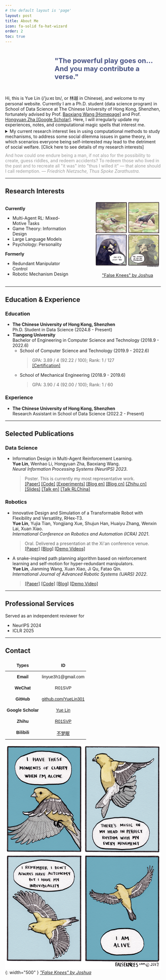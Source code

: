 ```yaml
---
# the default layout is 'page'
layout: post
title: About Me
icon: fa-solid fa-hat-wizard
order: 2
toc: true
---
```


<div style="display: flex; align-items: center; margin-bottom: 20px;">
  <div style="flex-shrink: 0; width: 130px; height: 130px; background-image: url('/assets/img/photo2_transparent.png'); background-size: cover; background-position: center; margin-right: 30px;" onmouseover="this.style.backgroundImage='url(/assets/img/photo2_cooler_transparent.png)'" onmouseout="this.style.backgroundImage='url(/assets/img/photo2_transparent.png)'">
  </div>
  <div style="flex-grow: 1; display: flex; justify-content: center; align-items: center;">
    <!-- <div style="font-style: italic; color: #555; border-left: 5px solid #eee; padding-left: 20px;"> -->
    <div style="color: #495485; font-size: 22px">
      <!-- <b>The world only makes sense if you force it to. <i>—&nbsp;Batman.</i></b> -->
      <b>"The powerful play goes on...<br>And you may contribute a verse."</b>
    </div>
  </div>
</div>

<!-- > *Answer.*  
> That you are here — that life exists and identity,  
> That the powerful play goes on, and you may contribute a verse.  
> *— Walt Whitman, O Me! O Life!*
{: .prompt-info } -->

Hi, this is <span translate="no">Yue Lin</span> (/ˈjuːeɪ lɪn/, or 林越 in Chinese), and welcome to my personal website.
Currently I am a Ph.D. student (data science program) in School of Data Science at The Chinese University of Hong Kong, Shenzhen, fortunately advised by Prof. <span translate="no"><a href="https://bxiangwang.github.io">Baoxiang Wang [Homepage]</a></span> and Prof. <span translate="no"><a href="https://scholar.google.com/citations?user=n1DQMIsAAAAJ&amp;hl=en&amp;oi=ao">Hongyuan Zha [Google Scholar]</a></span>. Here, I will irregularly update my experiences, notes, and computational magic spells that interest me.

<details style="margin-top: -10px; margin-bottom: 10px;">
<summary>My current research interest lies in using computational methods to study mechanisms, to address some social dilemma issues in game theory, in which scenarios everyone being self-interested may lead to the detriment of social welfare. [Click here to see details of my research interests]</summary>
<ul>
  <li>
    <ul>
      <li>The method I use is Multi-Agent Reinforcement Learning (MARL), essentially with the rationality assumption. And I have recently started working with some tools that seem more "human-like", like large language models.</li>
      <li>Specifically I am focusing on the problem of Bayesian persuasion (BP, <a href="{{site.baseurl}}/posts/Information-Design-10min/">[my blog]</a>) in economics: a sender with an informational advantage tries to persuade a receiver, who has different motives, to take actions that are beneficial to the sender. My research is on sequential decision-making situations.</li>
      <li>A representative work on this is <a href="{{site.baseurl}}/posts/IDMARL/">this [my blog]</a> (NeurIPS), where we proposed a general model-free RL algorithm for multi-agent communication (for the cognoscenti: policy gradient for communication), and expanded the constraints in BP so that mixed-motive communication (even between two agents) in MARL is conceivable.</li>
    </ul>
  </li>
  <li>During my undergraduate years (specifically, from 2019 to 2021), I dabbled in robotics, understood kinematics, and played a bit with <a href="https://github.com/YueLin301/robot-dynamics-mynotes">dynamics [my repo]</a>.
    <ul>
      <li>I presented a purely simulation-based robotic mechanism design <a href="{{site.baseurl}}/posts/RHex-T3/">work [my blog]</a> at ICRA. It is about a hybrid leg can transform into various forms (wheel, legs, RHex) to adapt to different terrains, and can even climb ladders.</li>
      <li>Also I <a href="{{site.baseurl}}/posts/SSCC/">have implemented [my blog]</a> a "gimbal" using a hyper-redundant manipulator (purely based on kinematics), allowing it to efficiently reach into barrels.</li>
    </ul>
  </li>
</ul>
</details>

<div style="color: #999;">
  And how could one endure being a man, if not also for the possibility to create, guess riddles, and redeem accidents? To redeem those who lived in the past and to recreate all "it was" into "thus I willed it" — that alone should I call redemption. <i>—&nbsp;Friedrich&nbsp;Nietzsche,&nbsp;Thus&nbsp;Spoke&nbsp;Zarathustra.</i>
</div>

---

## Research Interests

<style>
  .flex-container {
    display: flex;
    justify-content: flex-start;
    align-items: stretch;
  }
  .flex-item {
    /* width: 45%; */
    width: 300px;
    display: flex;
    flex-direction: column;
    justify-content: center;
  }
  .spacer {
    width: 20%;
  }
  .auto-spacer {
    flex-grow: 1;
  }
  @media (max-width: 768px) {
    .flex-container {
      flex-direction: column;
      align-items: center;
    }
    .flex-item, .spacer, .auto-spacer {
      width: 85%;
    }
  }
</style>

<div class="flex-container">
  <div class="flex-item">
    <div>
      <p><strong>Currently</strong></p>
      <ul>
        <!-- <li>Social Dilemma</li> -->
        <li>Multi-Agent RL: Mixed-Motive Tasks</li>
        <li>Game Theory: Information Design</li>
        <!-- <li>Algorithmic Game Theory</li> -->
        <!-- <ul style="margin-left: -20px;">
          <li>Information Design</li>
        </ul> -->
        <li>Large Language Models</li>
        <li>Psychology: Personality</li>
      </ul>
      <p><strong>Formerly</strong></p>
      <ul>
        <li>Redundant Manipulator Control</li>
        <li>Robotic Mechanism Design</li>
      </ul>
    </div>
  </div>
  <div class="spacer"></div>
  <div class="flex-item" style="text-align: center;">
    <img src="/assets/img/about/crow1.png" alt="pic1" style="max-height: 100%; margin: auto;" />
    <p><a href="https://falseknees.com/about.html">"False Knees" by Joshua</a></p>
  </div>
  <div class="auto-spacer"></div>
</div>

<!-- <br clear="all"/> -->

---

## Education & Experience

### Education 

- <span translate="no">**The Chinese University of Hong Kong, Shenzhen**</span>  
  Ph.D. Student in Data Science (2024.8 - Present)  
  <!-- Ph.D. Student in Data Science (2024.9 - Present)   -->
- <span translate="no">**Tiangong University**</span>  
  Bachelor of Engineering in Computer Science and Technology (2018.9 - 2022.6)
    - School of Computer Science and Technology (2019.9 - 2022.6)  
        > GPA:  3.89 / 4 (92.22 / 100); Rank: 1 / 127  
        [[Certification]]({{site.baseurl}}/posts/Certification-Rank/)
    - School of Mechanical Engineering (2018.9 - 2019.6)  
        > GPA:  3.90 / 4 (92.00 / 100); Rank: 1 / 60

### Experience

- <span translate="no">**The Chinese University of Hong Kong, Shenzhen**</span>  
  Research Assistant in School of Data Science (2022.2 - Present)

---

## Selected Publications

<!-- [[Google Scholar]](https://scholar.google.com/citations?user=fbvQHX4AAAAJ&hl=zh-CN) -->

### Data Science

<!-- #### Mix-Motive MARL Communication x Game Theory -->

- <span translate="no">Information Design in Multi-Agent Reinforcement Learning.</span>  
    <span translate="no">**Yue Lin**, Wenhao Li, Hongyuan Zha, Baoxiang Wang.</span>  
    <span translate="no">*Neural Information Processing Systems (NeurIPS) 2023*.</span>
    > Poster. This is currently my most representative work.  
    [[Paper]](https://arxiv.org/abs/2305.06807) 
    [[Code]](https://github.com/YueLin301/InformationDesignMARL) 
    [[Experiments]](https://wandb.ai/yuelin301/IND+MARL?nw=nwuseryuelin301) 
    [[Blog en]]({{site.baseurl}}/posts/IDMARL/) 
    [[Blog cn]]({{site.baseurl}}/posts/IDMARL-cn/) 
    [[Zhihu cn]](https://zhuanlan.zhihu.com/p/687305626) 
    [[Slides]]({{site.baseurl}}/posts/IDMARL/#slides) 
    [[Talk en]](https://www.youtube.com/watch?v=yhVlpv_1Pg4) 
    [[Talk RLChina]](https://www.bilibili.com/video/BV1t142117Km?vd_source=b3cf9eb7cfe43c730613c5158a38e978)
    <!-- [[Talk cn]](https://www.bilibili.com/video/BV1e94y177Dj/?share_source=copy_web&vd_source=b3cf9eb7cfe43c730613c5158a38e978&t=2825)   -->

<!-- - Information Design in Multi-Agent Reinforcement Learning.  
    **Yue Lin**, Wenhao Li, Hongyuan Zha, Baoxiang Wang.  
    *Neural Information Processing Systems (NeurIPS) 2023*.
    > Poster. This is currently my most representative work.  
    [[Paper]](https://arxiv.org/abs/2305.06807) 
    [[Code]](https://github.com/YueLin301/InformationDesignMARL) 
    [[Experiments]](https://wandb.ai/yuelin301/IND+MARL?nw=nwuseryuelin301) 
    [[Blog en]]({{site.baseurl}}/posts/IDMARL/) 
    [[Blog cn]]({{site.baseurl}}/posts/IDMARL-cn/) 
    [[Zhihu cn]](https://zhuanlan.zhihu.com/p/687305626) 
    [[Slides]]({{site.baseurl}}/posts/IDMARL/#slides) 
    [[Talk en]](https://www.youtube.com/watch?v=yhVlpv_1Pg4) 
    [[Talk cn]](https://www.bilibili.com/video/BV1e94y177Dj/?share_source=copy_web&vd_source=b3cf9eb7cfe43c730613c5158a38e978&t=2825)   -->

<!-- > Of the empty and useless years of the rest, with the rest me intertwined,  
> The question, O me! so sad, recurring — What good amid these, O me, O life?  
> *— Walt Whitman, O Me! O Life!*
{: .prompt-tip } -->

### Robotics

- <span translate="no">Innovative Design and Simulation of a Transformable Robot with Flexibility and Versatility, RHex-T3.</span>  
    <span translate="no">**Yue Lin**, Yujia Tian, Yongjiang Xue, Shujun Han, Huaiyu Zhang, Wenxin Lai, Xuan Xiao.</span>  
    <span translate="no">*International Conference on Robotics and Automation (ICRA) 2021*.</span>
    > Oral. Delivered a presentation at the Xi'an conference venue.  
    [[Paper]](https://ieeexplore.ieee.org/abstract/document/9561060) 
    [[Blog]]({{site.baseurl}}/posts/RHex-T3/) 
    [[Demo Videos]]({{site.baseurl}}/posts/RHex-T3/#videos)  
- <span translate="no">A snake-inspired path planning algorithm based on reinforcement learning and self-motion for hyper-redundant manipulators.</span>  
    <span translate="no">**Yue Lin**, Jianming Wang, Xuan Xiao, Ji Qu, Fatao Qin.</span>  
    <span translate="no">*International Journal of Advanced Robotic Systems (IJARS) 2022*.</span>  
    > [[Paper]](https://journals.sagepub.com/doi/full/10.1177/17298806221110022) 
    [[Code]](https://github.com/YueLin301/Swinging-Search-Crawling-Control) 
    [[Blog]]({{site.baseurl}}/posts/SSCC/) 
    [[Demo Video]]({{site.baseurl}}/posts/SSCC/#videos)
<!-- - <span translate="no">Self-Adaptive Walking Speed Control on Underactuated Rimless Wheel.</span>  
    <span translate="no">Wenxin Lai, Yujia Tian, Shujun Han, **Yue Lin**, Yongiiang Xue, Juezhu Lai.</span>  
    <span translate="no">*IEEE International Conference on Mechatronics and Automation (ICMA) 2020*.</span>  
    > [[Paper]](https://ieeexplore.ieee.org/abstract/document/9233853)   -->

<!-- - Innovative Design and Simulation of a Transformable Robot with Flexibility and Versatility, RHex-T3.  
    **Yue Lin**, Yujia Tian, Yongjiang Xue, Shujun Han, Huaiyu Zhang, Wenxin Lai, Xuan Xiao.  
    *International Conference on Robotics and Automation (ICRA) 2021*.
    > Oral. Delivered a presentation at the Xi'an conference venue.  
    [[Paper]](https://ieeexplore.ieee.org/abstract/document/9561060) 
    [[Blog]]({{site.baseurl}}/posts/RHex-T3/)  
- A snake-inspired path planning algorithm based on reinforcement learning and self-motion for hyper-redundant manipulators.  
    **Yue Lin**, Jianming Wang, Xuan Xiao, Ji Qu, Fatao Qin.  
    *International Journal of Advanced Robotic Systems (IJARS) 2022*.  
    > [[Paper]](https://journals.sagepub.com/doi/full/10.1177/17298806221110022) [[Blog]]({{site.baseurl}}/posts/SSCC/) 
    [[Code]](https://github.com/YueLin301/Swinging-Search-Crawling-Control)  
- Self-Adaptive Walking Speed Control on Underactuated Rimless Wheel.  
    Wenxin Lai, Yujia Tian, Shujun Han, **Yue Lin**, Yongiiang Xue, Juezhu Lai.  
    *IEEE International Conference on Mechatronics and Automation (ICMA) 2020*.  
    > [[Paper]](https://ieeexplore.ieee.org/abstract/document/9233853)   -->

<!-- ---

## Honors & Awards
- First Prize in the 16th Tianjin "The Challenge Cup" Competition - 2021.6
- First Prize of the President's Scholarship (Top: 3%), Tiangong University - 2020.12
- Second Prize of the President's Scholarship (Top: 10%), Tiangong University - 2018.12 & 2019.12
- Third Prize in the 15th Tianjin "The Projection Mapping Contest" Competition - 2019.5

---

## Campus Involvement
- Assisted classmates in preparing for final exams during the pandemic. Check out my [mind map notes](https://github.com/YueLin301/MindMap-bakcup).
- Initiated and organized a weekly seminar on Advanced Mathematics for classmates, promoting a harmonious learning environment.

The high-scoring courses at the undergraduate level include the following: 
  - **Mathematics:** Advanced Mathematics (100), Discrete Mathematics (96);
  - **Computer Science:** Compiler Theory (99), Embedded System Design (99), Software Engineering (98), Operating System (95), Computer Networks (96), Curriculum Design on Database (95), Application Development Practice (97), Internet of Things Technology (99), Software Development Practice (95), Distributed and Cloud Computing (95);
  - **Artificial Intelligence:** Digital Image Processing (98), Speech Recognition and Natural Language Understanding (96), Computerized Vision (96), Machine Learning (95);
  - **Robotics:** Intelligent Mobile Robot (99), Electrical and Electronic Technology (98), College Physics (97). -->

<!-- ---

## Teaching

N/A -->

---

## Professional Services

Served as an independent reviewer for 
- NeurIPS 2024
- ICLR 2025

<!-- ---

## Patents

- <span translate="no">多智能体强化学习通信方法、终端设备及存储介质</span>  
    <span translate="no">状态：专利待审</span>  
    <span translate="no">申请人：香港中文大学（深圳）</span>  
    <span translate="no">发明人：**林越**、李文浩、查宏远、王趵翔</span>  
    <span translate="no">申请公布号：CN116455754A；申请号：2023103977440；申请公布日：2023.07.18；申请日：2023.04.06</span> -->

<!-- ## Personality


<details>
<summary>Big Five Personality Test: [Click to expand]</summary>
<style type="text/css">
.tg  {border-collapse:collapse;border-spacing:0;}
.tg td{border-color:black;border-style:solid;border-width:1px;font-family:Arial, sans-serif;font-size:14px;
  overflow:hidden;padding:10px 5px;word-break:normal;}
.tg th{border-color:black;border-style:solid;border-width:1px;font-family:Arial, sans-serif;font-size:14px;
  font-weight:normal;overflow:hidden;padding:10px 5px;word-break:normal;}
.tg .tg-cly1{text-align:left;vertical-align:middle}
.tg .tg-mwxe{text-align:right;vertical-align:middle}
.tg .tg-yla0{font-weight:bold;text-align:left;vertical-align:middle}
.tg .tg-zt7h{font-weight:bold;text-align:right;vertical-align:middle}
</style>
<table class="tg"><thead>
  <tr>
    <th class="tg-yla0">Openness To Experience</th>
    <th class="tg-zt7h">107/120</th>
    <th class="tg-yla0">Conscientiousness</th>
    <th class="tg-zt7h">101/120</th>
    <th class="tg-yla0">Extraversion</th>
    <th class="tg-zt7h">95/120</th>
    <th class="tg-yla0">Agreeableness</th>
    <th class="tg-zt7h">82/120</th>
    <th class="tg-yla0">Neuroticism</th>
    <th class="tg-zt7h">64/120</th>
  </tr></thead>
<tbody>
  <tr>
    <td class="tg-cly1">Adventurousness</td>
    <td class="tg-mwxe">17/20</td>
    <td class="tg-cly1">Achievement-Striving</td>
    <td class="tg-mwxe">18/20</td>
    <td class="tg-cly1">Activity Level</td>
    <td class="tg-mwxe">19/20</td>
    <td class="tg-cly1">Altruism</td>
    <td class="tg-mwxe">14/20</td>
    <td class="tg-cly1">Anger</td>
    <td class="tg-mwxe">11/20</td>
  </tr>
  <tr>
    <td class="tg-cly1">Artistic Interests</td>
    <td class="tg-mwxe">19/20</td>
    <td class="tg-cly1">Cautiousness</td>
    <td class="tg-mwxe">16/20</td>
    <td class="tg-cly1">Assertiveness</td>
    <td class="tg-mwxe">15/20</td>
    <td class="tg-cly1">Cooperation</td>
    <td class="tg-mwxe">13/20</td>
    <td class="tg-cly1">Anxiety</td>
    <td class="tg-mwxe">15/20</td>
  </tr>
  <tr>
    <td class="tg-cly1">Emotionality</td>
    <td class="tg-mwxe">18/20</td>
    <td class="tg-cly1">Dutifulness</td>
    <td class="tg-mwxe">14/20</td>
    <td class="tg-cly1">Cheerfulness</td>
    <td class="tg-mwxe">18/20</td>
    <td class="tg-cly1">Modesty</td>
    <td class="tg-mwxe">16/20</td>
    <td class="tg-cly1">Depression</td>
    <td class="tg-mwxe">9/20</td>
  </tr>
  <tr>
    <td class="tg-cly1">Imagination</td>
    <td class="tg-mwxe">20/20</td>
    <td class="tg-cly1">Orderliness</td>
    <td class="tg-mwxe">18/20</td>
    <td class="tg-cly1">Excitement-Seeking</td>
    <td class="tg-mwxe">15/20</td>
    <td class="tg-cly1">Morality</td>
    <td class="tg-mwxe">13/20</td>
    <td class="tg-cly1">Immoderation</td>
    <td class="tg-mwxe">11/20</td>
  </tr>
  <tr>
    <td class="tg-cly1">Intellect</td>
    <td class="tg-mwxe">20/20</td>
    <td class="tg-cly1">Self-Discipline</td>
    <td class="tg-mwxe">18/20</td>
    <td class="tg-cly1">Friendliness</td>
    <td class="tg-mwxe">15/20</td>
    <td class="tg-cly1">Sympathy</td>
    <td class="tg-mwxe">15/20</td>
    <td class="tg-cly1">Self-Consciousness</td>
    <td class="tg-mwxe">10/20</td>
  </tr>
  <tr>
    <td class="tg-cly1">Liberalism</td>
    <td class="tg-mwxe">13/20</td>
    <td class="tg-cly1">Self-Efficacy</td>
    <td class="tg-mwxe">17/20</td>
    <td class="tg-cly1">Gregariousness</td>
    <td class="tg-mwxe">13/20</td>
    <td class="tg-cly1">Trust</td>
    <td class="tg-mwxe">11/20</td>
    <td class="tg-cly1">Vulnerability</td>
    <td class="tg-mwxe">8/20</td>
  </tr>
</tbody></table>
</details>

> The first row is the five factors, and the six columns corresponding to each factor are its sub-dimensions, sorted alphabetically. Detailed descriptions and other personality test results (e.g., MBTI) are available on [my blog]({{site.baseurl}}/posts/Personality).  -->


<!-- ![garage](/assets/img/avatar/garage3c.png)
_Generated by ChatGPT-4._ -->

---

## Contact

<div align="center">

<style type="text/css">
.tg  {border:none;border-collapse:collapse;border-spacing:0;}
.tg td{border-style:solid;border-width:0px;font-family:Arial, sans-serif;font-size:14px;overflow:hidden;
  padding:10px 5px;word-break:normal;}
.tg th{border-style:solid;border-width:0px;font-family:Arial, sans-serif;font-size:14px;font-weight:normal;
  overflow:hidden;padding:10px 5px;word-break:normal;}
.tg .tg-wp8o{border-color:#000000;text-align:center;vertical-align:top}
.tg .tg-mqa1{border-color:#000000;font-weight:bold;text-align:center;vertical-align:top}
</style>
<table class="tg">
<thead>
  <tr>
    <th class="tg-mqa1">Types</th>
    <th class="tg-mqa1">ID</th>
  </tr>
</thead>
<tbody>
  <tr>
    <td class="tg-mqa1">Email</td>
    <td class="tg-wp8o">linyue3h1@gmail.com</td>
  </tr>
  <tr>
    <td class="tg-mqa1">WeChat</td>
    <td class="tg-wp8o">R01SVP</td>
  </tr>
  <!-- <tr>
    <td class="tg-mqa1">Website</td>
    <td class="tg-wp8o"><a href="{{site.baseurl}}/" target="_blank" rel="noopener noreferrer">yuelin301.github.io</a></td>
  </tr> -->
  <tr>
    <td class="tg-mqa1">GitHub</td>
    <td class="tg-wp8o"><a href="https://github.com/YueLin301" target="_blank" rel="noopener noreferrer">github.com/YueLin301</a></td>
  </tr>
  <tr>
    <td class="tg-mqa1">Google Scholar</td>
    <td class="tg-wp8o"><a href="https://scholar.google.com/citations?user=fbvQHX4AAAAJ" target="_blank" rel="noopener noreferrer"><span translate="no">Yue Lin</span></a></td>
  </tr>
  <tr>
    <td class="tg-mqa1">Zhihu</td>
    <td class="tg-wp8o"><a href="https://www.zhihu.com/people/R01SVP/answers" target="_blank" rel="noopener noreferrer"><span translate="no">R01SVP</span></a></td>
  </tr>
  <tr>
    <td class="tg-mqa1">Bilibili</td>
    <td class="tg-wp8o"><a href="https://space.bilibili.com/36040555" target="_blank" rel="noopener noreferrer"><span translate="no">不梦眠</span></a></td>
  </tr>
</tbody>
</table>

</div>

<!-- <details>
<summary>The meanings of my names: [Click to expand]</summary>
<span translate="no">
<ul>
  <li>In Chinese, the phonetic abbreviation for <code>301</code> is <code>sbly,</code> where <code>sb</code> stands for "silly," and <code>ly</code> is my name.</li>
  <li>When applying for the email address, I was worried that others might confuse the number <code>0</code> with the letter <code>o</code>, so I changed <code>301</code> to <code>3h1</code>, but actually, <code>3h1</code> is <code>310</code>. Haha, silly me indeed!</li>
  <li><code>RSVP</code> is an abbreviation for the French phrase "Répondez s'il vous plaît," which translates to "<em>Respond, if you please</em>" in English. It is commonly used on invitations to request that the invitee confirm whether or not they will attend the event.</li>
  <li>Here, <code>R01SVP</code> acts like a cry or a spell from a bystander's perspective, and the entity I am inviting is the objective world.</li>
  <li>"不梦眠" means "Dreamless Sleep" in English, referring to a deep, uninterrupted sleep or metaphorically, to death.</li>
</ul>
</span>
</details> -->



![pic2](/assets/img/about/bird1.png){: width="500" }
_["False Knees" by Joshua](https://falseknees.com/about.html)_